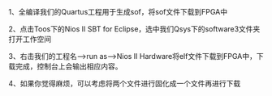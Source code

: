 1、全编译我们的Quartus工程用于生成sof，将sof文件下载到FPGA中

2、点击Toos下的Nios II SBT for Eclipse，选中我们Qsys下的software3文件夹打开工作空间

3、右击我们的工程名—>run as—>Nios II Hardware将elf文件下载到FPGA中，下载完成，控制台上会输出相应内容。

4、如果你觉得麻烦，可以考虑将两个文件进行固化成一个文件再进行下载